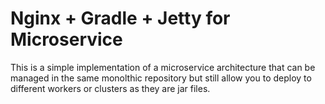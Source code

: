# Nginx + Gradle + Jetty for Microservice

This is a simple implementation of a microservice architecture that can be managed in the same monolthic 
repository but still allow you to deploy to different workers or clusters as they are jar files.


